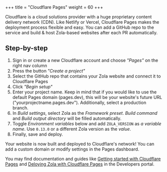 +++
title = "Cloudflare Pages"
weight = 60
+++

Cloudflare is a cloud solutions provider with a huge proprietary content delivery network (CDN). Like Netlify or Vercel, Cloudflare Pages makes the deployment process flexible and easy. You can add a GitHub repo to the service and build & host Zola-based websites after each PR automatically. 

## Step-by-step

1. Sign in or create a new Cloudflare account and choose _"Pages"_ on the right nav column
2. Press the button _"Create a project"_
3. Select the GitHub repo that contains your Zola website and connect it to Cloudflare Pages
4. Click _"Begin setup"_
5. Enter your project name. Keep in mind that if you would like to use the default Pages domain (pages.dev), this will be your website's future URL ("yourprojectname.pages.dev"). Additionally, select a production branch.
6. In _Build settings_, select Zola as the _Framework preset_. _Build command_ and _Build output directory_ will be filled automatically. 
7. Toggle _Environment variables_ below and add `ZOLA_VERSION` as _a variable name_. Use `0.13.0` or a different Zola version as the _value_.
8. Finally, save and deploy.

Your website is now built and deployed to Cloudflare's network! You can add a custom domain or modify settings in the Pages dashboard.

You may find documentation and guides like [Getting started with Cloudflare Pages](https://developers.cloudflare.com/pages/getting-started) and
[Deloying Zola with Cloudflare Pages](https://developers.cloudflare.com/pages/how-to/deploy-a-zola-site#deploying-with-cloudflare-pages) in the Developers portal. 
